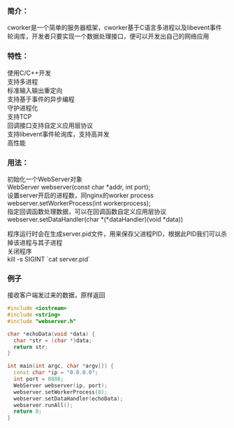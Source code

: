 ### 简介：  
cworker是一个简单的服务器框架，cworker基于C语言多进程以及libevent事件轮询库，开发者只要实现一个数据处理接口，便可以开发出自己的网络应用    
### 特性：  
使用C/C++开发  
支持多进程  
标准输入输出重定向  
支持基于事件的异步编程  
守护进程化  
支持TCP  
回调接口支持自定义应用层协议  
支持libevent事件轮询库，支持高并发  
高性能  
### 用法：  
初始化一个WebServer对象  
WebServer webserver(const char *addr, int port);   
设置server开启的进程数，同nginx的worker process  
webserver.setWorkerProcess(int workerprocess);  
指定回调函数处理数据，可以在回调函数自定义应用层协议  
webserver.setDataHandler(char *(*dataHandler)(void *data))  
  
程序运行时会在生成server.pid文件，用来保存父进程PID，根据此PID我们可以杀掉该进程与其子进程  
关闭程序  
    kill -s SIGINT \`cat server.pid\`  
### 例子  
接收客户端发过来的数据，原样返回  
``` c++
#include <iostream>
#include <string>
#include "webserver.h"

char *echoData(void *data) {
  char *str = (char *)data;
  return str;
}

int main(int argc, char *argv[]) {
  const char *ip = "0.0.0.0";
  int port = 8888;
  WebServer webserver(ip, port);
  webserver.setWorkerProcess(8);
  webserver.setDataHandler(echoData);
  webserver.runAll();
  return 0;
}
```
